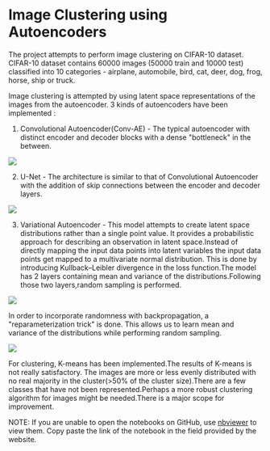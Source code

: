 # Image Clustering using Autoencoders

The project attempts to perform image clustering on CIFAR-10 dataset. CIFAR-10 dataset contains 60000 images (50000 train and 10000 test) classified into 10 categories - airplane, automobile, bird, cat, deer, dog, frog, horse, ship or truck.

Image clustering is attempted by using latent space representations of the images from the autoencoder. 3 kinds of autoencoders have been implemented :

1. Convolutional Autoencoder(Conv-AE) - The typical autoencoder with distinct encoder and decoder blocks with a dense "bottleneck" in the between.

![](https://blog.keras.io/img/ae/autoencoder_schema.jpg)
  
2. U-Net - The architecture is similar to that of Convolutional Autoencoder with the addition of skip connections between the encoder and decoder layers.

![](https://www.dimartinot.com/img/notebooks/moon_test/models/unet.png)

3. Variational Autoencoder - This model attempts to create latent space distributions rather than a single point value. It provides a probabilistic approach for describing an observation in latent space.Instead of directly mapping the input data points into latent variables the input data points get mapped to a multivariate normal distribution. This is done by introducing Kullback–Leibler divergence in the loss function.The model has 2 layers containing mean and variance of the distributions.Following those two layers,random sampling is performed.

![](https://www.jeremyjordan.me/content/images/2018/03/Screen-Shot-2018-03-18-at-12.24.19-AM.png)

In order to incorporate randomness with backpropagation, a "reparameterization trick" is done. This allows us to learn mean and variance of the distributions while performing random sampling.

![](https://i.stack.imgur.com/d38DB.png)

For clustering, K-means has been implemented.The results of K-means is not really satisfactory. The images are more or less evenly distributed with no real majority in the cluster(>50% of the cluster size).There are a few classes that have not been represented.Perhaps a more robust clustering algorithm for images might be needed.There is a major scope for improvement.


NOTE: If you are unable to open the notebooks on GitHub, use [nbviewer](https://nbviewer.jupyter.org/) to view them. Copy paste the link of the notebook in the field provided by the website. 
